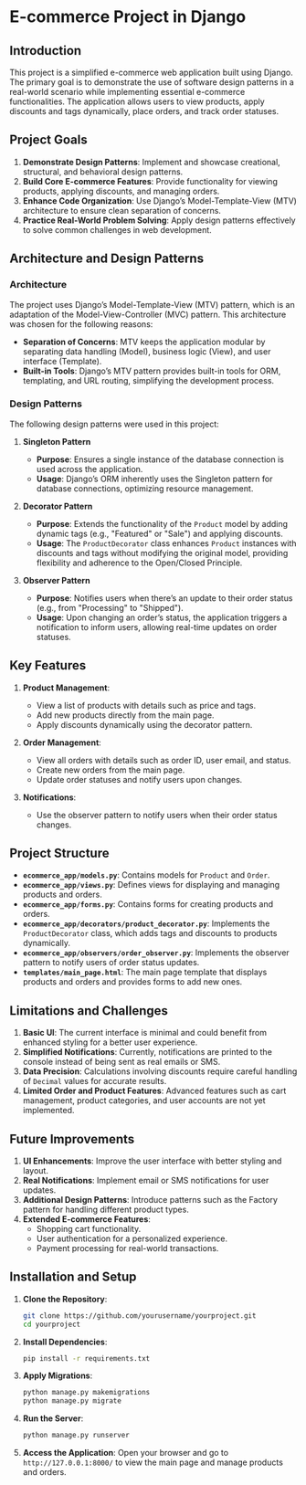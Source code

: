 # E-commerce Project in Django

## Introduction

This project is a simplified e-commerce web application built using Django. The primary goal is to demonstrate the use of software design patterns in a real-world scenario while implementing essential e-commerce functionalities. The application allows users to view products, apply discounts and tags dynamically, place orders, and track order statuses.

## Project Goals

1. **Demonstrate Design Patterns**: Implement and showcase creational, structural, and behavioral design patterns.
2. **Build Core E-commerce Features**: Provide functionality for viewing products, applying discounts, and managing orders.
3. **Enhance Code Organization**: Use Django’s Model-Template-View (MTV) architecture to ensure clean separation of concerns.
4. **Practice Real-World Problem Solving**: Apply design patterns effectively to solve common challenges in web development.

## Architecture and Design Patterns

### Architecture

The project uses Django’s Model-Template-View (MTV) pattern, which is an adaptation of the Model-View-Controller (MVC) pattern. This architecture was chosen for the following reasons:
- **Separation of Concerns**: MTV keeps the application modular by separating data handling (Model), business logic (View), and user interface (Template).
- **Built-in Tools**: Django’s MTV pattern provides built-in tools for ORM, templating, and URL routing, simplifying the development process.

### Design Patterns

The following design patterns were used in this project:

1. **Singleton Pattern**
   - **Purpose**: Ensures a single instance of the database connection is used across the application.
   - **Usage**: Django’s ORM inherently uses the Singleton pattern for database connections, optimizing resource management.

2. **Decorator Pattern**
   - **Purpose**: Extends the functionality of the `Product` model by adding dynamic tags (e.g., "Featured" or "Sale") and applying discounts.
   - **Usage**: The `ProductDecorator` class enhances `Product` instances with discounts and tags without modifying the original model, providing flexibility and adherence to the Open/Closed Principle.

3. **Observer Pattern**
   - **Purpose**: Notifies users when there’s an update to their order status (e.g., from "Processing" to "Shipped").
   - **Usage**: Upon changing an order’s status, the application triggers a notification to inform users, allowing real-time updates on order statuses.

## Key Features

1. **Product Management**:
   - View a list of products with details such as price and tags.
   - Add new products directly from the main page.
   - Apply discounts dynamically using the decorator pattern.

2. **Order Management**:
   - View all orders with details such as order ID, user email, and status.
   - Create new orders from the main page.
   - Update order statuses and notify users upon changes.

3. **Notifications**:
   - Use the observer pattern to notify users when their order status changes.

## Project Structure

- **`ecommerce_app/models.py`**: Contains models for `Product` and `Order`.
- **`ecommerce_app/views.py`**: Defines views for displaying and managing products and orders.
- **`ecommerce_app/forms.py`**: Contains forms for creating products and orders.
- **`ecommerce_app/decorators/product_decorator.py`**: Implements the `ProductDecorator` class, which adds tags and discounts to products dynamically.
- **`ecommerce_app/observers/order_observer.py`**: Implements the observer pattern to notify users of order status updates.
- **`templates/main_page.html`**: The main page template that displays products and orders and provides forms to add new ones.

## Limitations and Challenges

1. **Basic UI**: The current interface is minimal and could benefit from enhanced styling for a better user experience.
2. **Simplified Notifications**: Currently, notifications are printed to the console instead of being sent as real emails or SMS.
3. **Data Precision**: Calculations involving discounts require careful handling of `Decimal` values for accurate results.
4. **Limited Order and Product Features**: Advanced features such as cart management, product categories, and user accounts are not yet implemented.

## Future Improvements

1. **UI Enhancements**: Improve the user interface with better styling and layout.
2. **Real Notifications**: Implement email or SMS notifications for user updates.
3. **Additional Design Patterns**: Introduce patterns such as the Factory pattern for handling different product types.
4. **Extended E-commerce Features**:
   - Shopping cart functionality.
   - User authentication for a personalized experience.
   - Payment processing for real-world transactions.

## Installation and Setup

1. **Clone the Repository**:
   ```bash
   git clone https://github.com/yourusername/yourproject.git
   cd yourproject
   ```

2. **Install Dependencies**:
   ```bash
   pip install -r requirements.txt
   ```

3. **Apply Migrations**:
   ```bash
   python manage.py makemigrations
   python manage.py migrate
   ```

4. **Run the Server**:
   ```bash
   python manage.py runserver
   ```

5. **Access the Application**:
   Open your browser and go to `http://127.0.0.1:8000/` to view the main page and manage products and orders.

